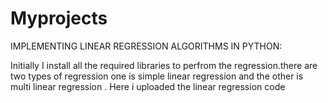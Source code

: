 # Myprojects


 IMPLEMENTING  LINEAR REGRESSION ALGORITHMS IN PYTHON:
 
  Initially  I install  all the  required libraries to perfrom the regression.there are two types of regression
  one is simple linear regression and  the other is multi linear regression . Here i uploaded the linear regression  code 
  
